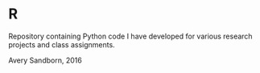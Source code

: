 # R

Repository containing Python code I have developed for various research projects and class assignments.

Avery Sandborn, 2016
